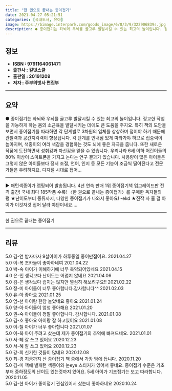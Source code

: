 ```yaml
---
title: "한 권으로 끝내는 종이접기"
date: 2021-04-27 05:21:51
categories: [국내도서, 유아]
image: https://bimage.interpark.com/goods_image/6/8/3/9/322906839s.jpg
description: ● 종이접기는 좌뇌와 우뇌를 골고루 발달시킬 수 있는 최고의 놀이입니다. 정교한 작업을 가능하게 하는 몸의 소근육을 발달시키는 데에도 큰 도움을 주지요. 특히 책의 도안을 보면서 종이접기를 따라하면 각 단계별로 3차원의 입체를 상상하며 접어야 하기 때문에 관찰력과 공간지각력이 향상됩니
---
```


## **정보**

- **ISBN : 9791164061471**
- **출판사 : 길벗스쿨**
- **출판일 : 20191209**
- **저자 : 주부의벗사 편집부**

------



## **요약**

●  종이접기는 좌뇌와 우뇌를 골고루 발달시킬 수 있는 최고의 놀이입니다. 정교한 작업을 가능하게 하는 몸의 소근육을 발달시키는 데에도 큰 도움을 주지요. 특히 책의 도안을 보면서 종이접기를 따라하면 각 단계별로 3차원의 입체를 상상하며 접어야 하기 때문에 관찰력과 공간지각력이 향상됩니다. 각 단계를 인내심 있게 따라가야 하므로 집중력이 높아지며, 색종이의 여러 색감을 경험하는 것도 뇌에 좋은 자극을 줍니다. 또한 새로운 작품에 도전하면서 성취감과 자신감을 얻을 수 있습니다. 우리나라 6세 이하 어린이들의 80% 이상이 스마트폰을 가지고 논다는 연구 결과가 있습니다. 사용량이 많은 아이들은 그렇지 않은 아이들보다 정서 조절, 언어, 인지 등 모든 기능이 조금씩 떨어진다고 전문가들은 우려하지요. 디지털 시대로 접어...

------

▶ 패턴색종이가 랩핑되어 발송됩니다.
4년 연속 판매 1위 종이접기책 
업그레이드판 전격 출간!
국내 최다 185작품 수록!
〈한 권으로 끝내는 종이접기〉를 구매한 독자들의 평
★난이도부터 종류까지, 다양한 종이접기가 나와서 좋아요! -ekd
★진작 사 줄 걸 아이가 이것저것 접어 달라 야단이네요.... 

------


한 권으로 끝내는 종이접기 

------


## **리뷰** 

5.0 김-연 받자마자 9살아이가 하루종일 종이만접어요. 2021.04.27 <br/>5.0 이-복 조카들이 좋아하네여 2021.04.22 <br/>3.0 박-숙 아이가 이해하기에 너무 축약되어있네요  2021.04.15 <br/>4.0 은-민 생각보다 난이도는 어렵지 않네요 2021.04.06 <br/>5.0 김-은 생각보다 쉽지는 않지만 열심히 해보려구요!! 2021.02.22 <br/>5.0 정-미 아이들이 너무 좋아합니다.감사합니다^^ 2021.02.03 <br/>5.0 유-아 좋아요 2021.01.25 <br/>5.0 엄-선 아이랑 한참 놀았네요 좋아요 2021.01.24 <br/>5.0 양-아 아이들이 엄청 좋아해요 2021.01.20 <br/>5.0 권-숙 아이들이 정말 좋아합니다. 감사합니다. 2021.01.08 <br/>5.0 김-호 좋아요 아이랑 잘 하고있어요 2021.01.08 <br/>5.0 이-철 아이가 너무 좋아합니다 2021.01.07 <br/>5.0 이-복 아이 주려고 샀는데 제가 종이접기의 추억에 빠져드네요. 2021.01.01 <br/>5.0 서-혜 잘 쓰고 있어요 2020.12.23 <br/>5.0 서-혜 잘 쓰고 있어요 2020.12.23 <br/>5.0 강-희 신기한 것들이 많네요 2020.12.08 <br/>5.0 최-경 지금까지 산 종이접기 책 중에서 가장 맘에 듭니다. 2020.11.20 <br/>5.0 김-미 책에 별패턴 색종이와 눈eye 스티커가 있어서 좋네요. 종이접기 수준은 기초부터 중하정도의 난이도 있는것까지 있어요. 5세 아이가 기초접기는 보고 따라합니다. 2020.11.05 <br/>5.0 김-현 아이가 종이접기 관심있어서 샀는데 좋아하네요 2020.10.24 <br/>